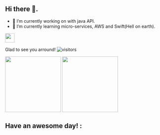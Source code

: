 ## Hi there 👋.

- 🔭 I’m currently working on with java API.
- 🌱 I’m currently learning micro-services, AWS and Swift(Hell on earth). 

<div style="flex">
  <img height="30em" src="https://img.shields.io/static/v1?label=python&message=Python&color=3776AB&style=plastic&logo=Python"
</div>

Glad to see you arround!  ![visitors](https://visitor-badge.glitch.me/badge?page_id=andersonhn)



<div style="flex">
<img height="180em" src="https://github-readme-stats.vercel.app/api?username=andersonhn&show_icons=true&hide_border=false&&count_private=true&include_all_commits=true&theme=dracula" />
<img height="180em" src="https://github-readme-stats.vercel.app/api/top-langs/?username=andersonhn&layout=compact&theme=dracula"/>
</div>

## Have an awesome day! :
